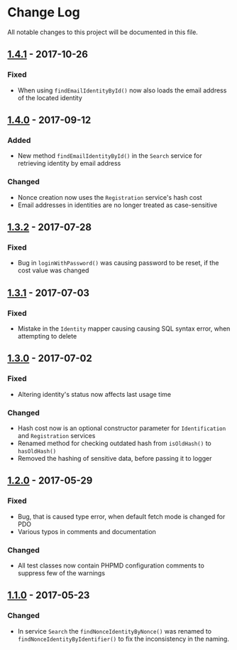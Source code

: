 # Change Log   
All notable changes to this project will be documented in this file.

## [1.4.1] - 2017-10-26
### Fixed
- When using `findEmailIdentityById()` now also loads the email address of the located identity

## [1.4.0] - 2017-09-12
### Added
- New method `findEmailIdentityById()` in the `Search` service for retrieving identity by email address

### Changed
- Nonce creation now uses the `Registration` service's hash cost
- Email addresses in identities are no longer treated as case-sensitive

## [1.3.2] - 2017-07-28
### Fixed
- Bug in `loginWithPassword()` was causing password to be reset, if the cost value was changed

## [1.3.1] - 2017-07-03
### Fixed
- Mistake in the `Identity` mapper causing causing SQL syntax error, when attempting to delete

## [1.3.0] - 2017-07-02
### Fixed
- Altering identity's status now affects last usage time

### Changed
- Hash cost now is an optional constructor parameter for `Identification` and `Registration` services
- Renamed method for checking outdated hash from `isOldHash()` to `hasOldHash()`
- Removed the hashing of sensitive data, before passing it to logger

## [1.2.0] - 2017-05-29
### Fixed
- Bug, that is caused type error, when default fetch mode is changed for PDO
- Various typos in comments and documentation

### Changed
- All test classes now contain PHPMD configuration comments to suppress few of the warnings

## [1.1.0] - 2017-05-23
### Changed
- In service `Search` the `findNonceIdentityByNonce()` was renamed to `findNonceIdentityByIdentifier()` to fix the inconsistency in the naming.

[1.4.1]: https://github.com/teresko/palladium/compare/v1.4.0...v1.4.1
[1.4.0]: https://github.com/teresko/palladium/compare/v1.3.1...v1.4.0
[1.3.2]: https://github.com/teresko/palladium/compare/v1.3.1...v1.3.2
[1.3.1]: https://github.com/teresko/palladium/compare/v1.3.0...v1.3.1
[1.3.0]: https://github.com/teresko/palladium/compare/v1.2.0...v1.3.0
[1.2.0]: https://github.com/teresko/palladium/compare/v1.1.0...v1.2.0
[1.1.0]: https://github.com/teresko/palladium/compare/v1.0.0...v1.1.0
